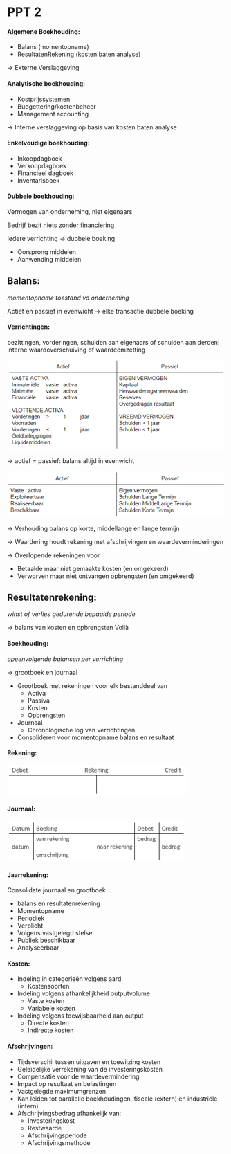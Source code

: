# PPT 2
#### Algemene Boekhouding:
- Balans (momentopname)
- ResultatenRekening (kosten baten analyse)

→ Externe Verslaggeving

#### Analytische boekhouding:
- Kostprijssystemen
- Budgettering/kostenbeheer
- Management accounting

→ Interne verslaggeving op basis van kosten baten analyse

#### Enkelvoudige boekhouding:
- Inkoopdagboek
- Verkoopdagboek
- Financieel dagboek
- Inventarisboek

#### Dubbele boekhouding:
Vermogen van onderneming, niet eigenaars

Bedrijf bezit niets zonder financiering

Iedere verrichting → dubbele boeking
- Oorsprong middelen
- Aanwending middelen

## Balans: 
_momentopname toestand vd onderneming_

Actief en passief in evenwicht → elke transactie dubbele boeking

#### Verrichtingen: 
bezittingen, vorderingen, schulden aan eigenaars of schulden aan derden: interne waardeverschuiving of waardeomzetting

![balans uitgebreid](afb/balans_uitgebreid.png)

→ actief = passief: balans altijd in evenwicht

![balans kort](afb/balans_kort.png)

→ Verhouding balans op korte, middellange en lange termijn

→ Waardering houdt rekening met afschrijvingen en waardeverminderingen

→ Overlopende rekeningen voor
- Betaalde maar niet gemaakte kosten (en omgekeerd)
- Verworven maar niet ontvangen opbrengsten (en omgekeerd)

## Resultatenrekening: 
_winst of verlies gedurende bepaalde periode_

→ balans van kosten en opbrengsten Voilà

#### Boekhouding: 
_opeenvolgende balansen per verrichting_

→ grootboek en journaal
- Grootboek met rekeningen voor elk bestanddeel van
  - Activa
  - Passiva
  - Kosten
  - Opbrengsten
- Journaal
  - Chronologische log van verrichtingen
- Consolideren voor momentopname balans en resultaat

#### Rekening: 

![rekening](afb/rekening.png)

#### Journaal: 

![journaal](afb/journaal.png)

#### Jaarrekening:
Consolidate journaal en grootboek
- balans en resultatenrekening
- Momentopname
- Periodiek
- Verplicht
- Volgens vastgelegd stelsel
- Publiek beschikbaar
- Analyseerbaar

#### Kosten:
- Indeling in categorieën volgens aard
  - Kostensoorten
- Indeling volgens afhankelijkheid outputvolume
  - Vaste kosten
  - Variabele kosten
- Indeling volgens toewijsbaarheid aan output
  - Directe kosten
  - Indirecte kosten

#### Afschrijvingen:
- Tijdsverschil tussen uitgaven en toewijzing kosten
- Geleidelijke verrekening van de investeringskosten
- Compensatie voor de waardevermindering
- Impact op resultaat en belastingen
- Vastgelegde maximumgrenzen
- Kan leiden tot parallelle boekhoudingen, fiscale (extern) en industriële (intern)
- Afschrijvingsbedrag afhankelijk van:
  - Investeringskost
  - Restwaarde
  - Afschrijvingsperiode
  - Afschrijvingsmethode
